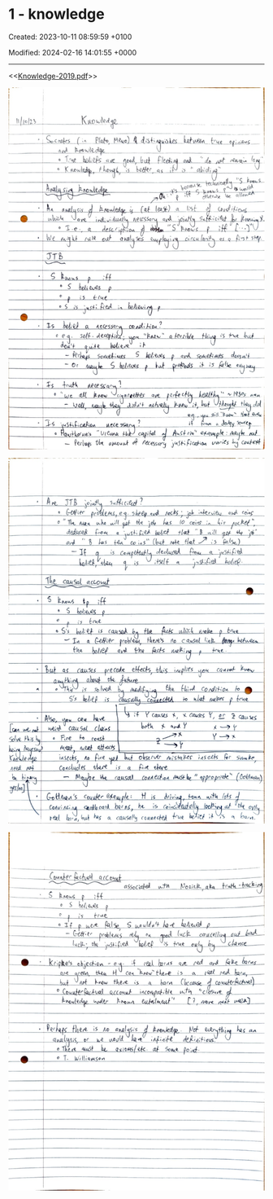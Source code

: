 # 1 - knowledge

Created: 2023-10-11 08:59:59 +0100

Modified: 2024-02-16 14:01:55 +0000

---

<<[Knowledge-2019.pdf](../../media/Knowledge-2019.pdf)>>



![](../../media/Year-1-General-1---knowledge-image1.jpeg)



![](../../media/Year-1-General-1---knowledge-image2.jpeg)



![](../../media/Year-1-General-1---knowledge-image3.jpeg)





